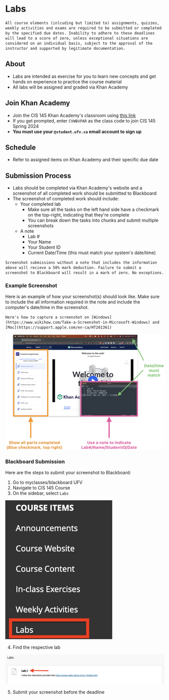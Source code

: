 # Labs

```{tip}
All course elements (inlcuding but limited to) assignments, quizzes, weekly activities and exams are required to be submitted or completed by the specified due dates. Inability to adhere to these deadlines will lead to a score of zero, unless exceptional situations are considered on an individual basis, subject to the approval of the instructor and supported by legitimate documentation.
```

## About

- Labs are intended as exercise for you to learn new concepts and get hands on experience to practice the course material
- All labs will be assigned and graded via Khan Academy

## Join Khan Academy

- Join the CIS 145 Khan Academy's classroom using [this link](https://www.khanacademy.org/join/CVWBVPAR)
- If you get prompted, enter `CVWBVPAR` as the class code to join CIS 145 Spring 2024
- **You must use your `@student.ufv.ca` email account to sign up**

## Schedule 

- Refer to assigned items on Khan Academy and their specific due date

## Submission Process

- Labs should be completed via Khan Academy's website and a screenshot of all completed work should be submitted to Blackboard
- The screenshot of completed work should include:
    - Your completed lab
        - Make sure all the tasks on the left hand side have a checkmark on the top-right, indicating that they're complete
        - You can break down the tasks into chunks and submit multiple screenshots 
    - A note 
        - Lab #
        - Your Name
        - Your Student ID
        - Current Date/Time (this must match your system's date/time)

```{attention} 
Screenshot submissions without a note that includes the information above will recieve a 50% mark deduction. Failure to submit a screenshot to Blackboard will result in a mark of zero. No exceptions.
```
### Example Screenshot

Here is an example of how your screenshot(s) should look like. Make sure to include the all information required in the note and include the computer's date/time in the screenshot.

```{tip}
Here's how to capture a screenshot on [Windows](https://www.wikihow.com/Take-a-Screenshot-in-Microsoft-Windows) and [Mac](https://support.apple.com/en-ca/HT201361)
```
![](images/lab-example-annotated.png)

### Blackboard Submission

Here are the steps to submit your screenshot to Blackboard:

1. Go to myclasses/blackboard UFV
2. Navigate to CIS 145 Course
3. On the sidebar, select `Labs`

![](images/submission-example-lab-sidebar.png)

4. Find the respective lab

![](images/submission-example-lab.png)

5. Submit your screenshot before the deadline